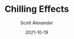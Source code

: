 ---
layout: podcast
title: "Chilling Effects"
author: Scott Alexander
description: https://astralcodexten.substack.com/p/chilling-effects
date: 2021-10-19
length: 4017796
duration: 1004
guid: chilling-effects
---